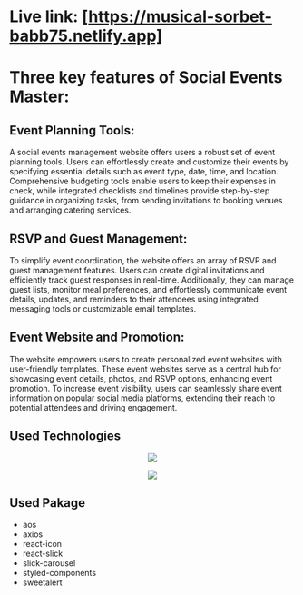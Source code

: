 # Live link: [https://musical-sorbet-babb75.netlify.app]

# Three key features of Social Events Master:

## Event Planning Tools:
A social events management website offers users a robust set of event planning tools. Users can effortlessly create and customize their events by specifying essential details such as event type, date, time, and location. Comprehensive budgeting tools enable users to keep their expenses in check, while integrated checklists and timelines provide step-by-step guidance in organizing tasks, from sending invitations to booking venues and arranging catering services.

## RSVP and Guest Management:
To simplify event coordination, the website offers an array of RSVP and guest management features. Users can create digital invitations and efficiently track guest responses in real-time. Additionally, they can manage guest lists, monitor meal preferences, and effortlessly communicate event details, updates, and reminders to their attendees using integrated messaging tools or customizable email templates.

## Event Website and Promotion:
The website empowers users to create personalized event websites with user-friendly templates. These event websites serve as a central hub for showcasing event details, photos, and RSVP options, enhancing event promotion. To increase event visibility, users can seamlessly share event information on popular social media platforms, extending their reach to potential attendees and driving engagement.


## Used Technologies

<p align="center">
  <a href="https://skillicons.dev">
    <img src="https://skillicons.dev/icons?i=tailwind,firebase,react" />
  </a>
</p>
<p align="center">
  <a href="https://skillicons.dev">
    <img src="https://skillicons.dev/icons?i=html,css,js,github,vscode" />
  </a>
</p>

## Used Pakage
- aos
- axios
- react-icon
- react-slick
- slick-carousel
- styled-components
- sweetalert
